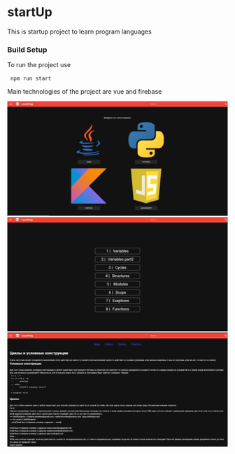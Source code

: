 # startUp
This is startup project to learn program languages 
### Build Setup
To run the project use

     npm run start    

Main technologies of the project are vue and firebase

![Main page](photoes/learnprog1.jpg)
![Page with themes](photoes/learnprog2.jpg)
![Page with material](photoes/learnprog3.jpg)



